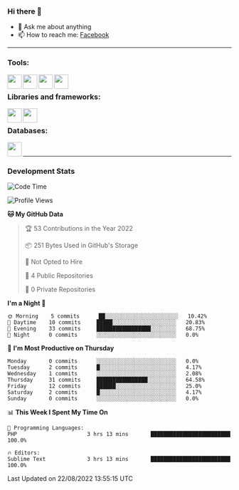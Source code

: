 ### Hi there 👋

<!-- - 🔭 I’m currently working on [huyviet] -->
- 💬 Ask me about anything
- 📫 How to reach me: [Facebook]
<!-- - ⚡ Fun fact: abc -->

---

### Tools:
<img align='left' height="32" width="32" src="https://cdn.jsdelivr.net/npm/simple-icons@4.8.0/icons/phpstorm.svg" />
<img align='left' height="32" width="32" src="https://cdn.jsdelivr.net/npm/simple-icons@4.8.0/icons/eclipseide.svg" />
<img align='left' height="32" width="32" src="https://cdn.jsdelivr.net/npm/simple-icons@4.8.0/icons/sublimetext.svg" />
<img align='left' height="32" width="32" src="https://cdn.jsdelivr.net/npm/simple-icons@4.8.0/icons/xampp.svg" />
<br>

### Libraries and frameworks:
<img align='left' height="32" width="32" src="https://cdn.jsdelivr.net/npm/simple-icons@4.8.0/icons/jquery.svg" />
<img align='left' height="32" width="32" src="https://cdn.jsdelivr.net/npm/simple-icons@4.8.0/icons/spring.svg" />
<br>

### Databases:
<img align='left' height="32" width="32" src="https://cdn.jsdelivr.net/npm/simple-icons@4.8.0/icons/mysql.svg" />
<br>

---
### Development Stats
<!--START_SECTION:waka-->
![Code Time](http://img.shields.io/badge/Code%20Time-40%20hrs%2047%20mins-blue)

![Profile Views](http://img.shields.io/badge/Profile%20Views-22-blue)

**🐱 My GitHub Data** 

> 🏆 53 Contributions in the Year 2022
 > 
> 📦 251 Bytes Used in GitHub's Storage 
 > 
> 🚫 Not Opted to Hire
 > 
> 📜 4 Public Repositories 
 > 
> 🔑 0 Private Repositories  
 > 
**I'm a Night 🦉** 

```text
🌞 Morning    5 commits      ██░░░░░░░░░░░░░░░░░░░░░░░   10.42% 
🌆 Daytime    10 commits     █████░░░░░░░░░░░░░░░░░░░░   20.83% 
🌃 Evening    33 commits     █████████████████░░░░░░░░   68.75% 
🌙 Night      0 commits      ░░░░░░░░░░░░░░░░░░░░░░░░░   0.0%

```
📅 **I'm Most Productive on Thursday** 

```text
Monday       0 commits      ░░░░░░░░░░░░░░░░░░░░░░░░░   0.0% 
Tuesday      2 commits      █░░░░░░░░░░░░░░░░░░░░░░░░   4.17% 
Wednesday    1 commits      ░░░░░░░░░░░░░░░░░░░░░░░░░   2.08% 
Thursday     31 commits     ████████████████░░░░░░░░░   64.58% 
Friday       12 commits     ██████░░░░░░░░░░░░░░░░░░░   25.0% 
Saturday     2 commits      █░░░░░░░░░░░░░░░░░░░░░░░░   4.17% 
Sunday       0 commits      ░░░░░░░░░░░░░░░░░░░░░░░░░   0.0%

```


📊 **This Week I Spent My Time On** 

```text
💬 Programming Languages: 
PHP                      3 hrs 13 mins       █████████████████████████   100.0%

🔥 Editors: 
Sublime Text             3 hrs 13 mins       █████████████████████████   100.0%

```


 Last Updated on 22/08/2022 13:55:15 UTC
<!--END_SECTION:waka-->

[huyviet]: https://huyviet.vn/
[Facebook]: https://www.facebook.com/profile.php?id=100075294702642
